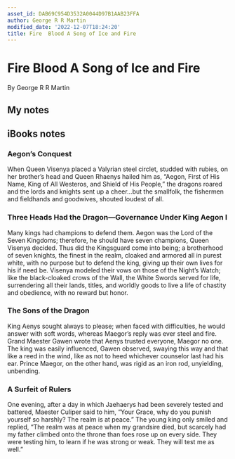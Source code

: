 ```yaml
---
asset_id: DAB69C954D3532A0044D97B1AAB23FFA
author: George R R Martin
modified_date: '2022-12-07T18:24:20'
title: Fire  Blood A Song of Ice and Fire
---
```


# Fire  Blood A Song of Ice and Fire

By George R R Martin

## My notes <a name="my_notes_dont_delete"></a>



## iBooks notes <a name="ibooks_notes_dont_delete"></a>


### Aegon’s Conquest

When Queen Visenya placed a Valyrian steel circlet, studded with rubies, on her brother’s head and Queen Rhaenys hailed him as, “Aegon, First of His Name, King of All Westeros, and Shield of His People,” the dragons roared and the lords and knights sent up a cheer…but the smallfolk, the fishermen and fieldhands and goodwives, shouted loudest of all.

### Three Heads Had the Dragon—Governance Under King Aegon I

Many kings had champions to defend them. Aegon was the Lord of the Seven Kingdoms; therefore, he should have seven champions, Queen Visenya decided. Thus did the Kingsguard come into being; a brotherhood of seven knights, the finest in the realm, cloaked and armored all in purest white, with no purpose but to defend the king, giving up their own lives for his if need be. Visenya modeled their vows on those of the Night’s Watch; like the black-cloaked crows of the Wall, the White Swords served for life, surrendering all their lands, titles, and worldly goods to live a life of chastity and obedience, with no reward but honor.

### The Sons of the Dragon

King Aenys sought always to please; when faced with difficulties, he would answer with soft words, whereas Maegor’s reply was ever steel and fire. Grand Maester Gawen wrote that Aenys trusted everyone, Maegor no one. The king was easily influenced, Gawen observed, swaying this way and that like a reed in the wind, like as not to heed whichever counselor last had his ear. Prince Maegor, on the other hand, was rigid as an iron rod, unyielding, unbending.

### A Surfeit of Rulers

One evening, after a day in which Jaehaerys had been severely tested and battered, Maester Culiper said to him, “Your Grace, why do you punish yourself so harshly? The realm is at peace.” The young king only smiled and replied, “The realm was at peace when my grandsire died, but scarcely had my father climbed onto the throne than foes rose up on every side. They were testing him, to learn if he was strong or weak. They will test me as well.”